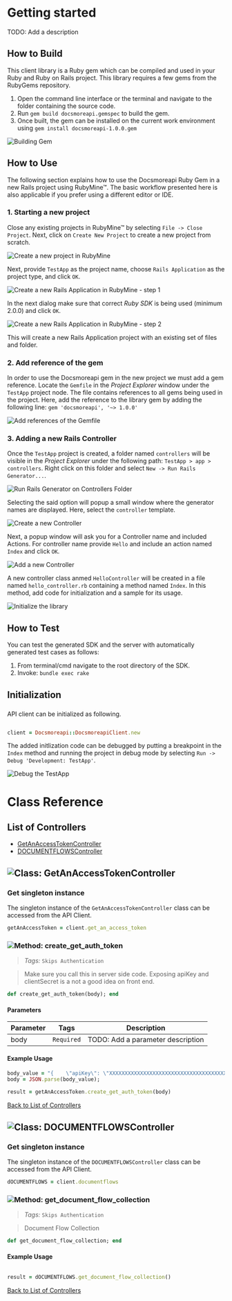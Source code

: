# Getting started

TODO: Add a description

## How to Build

This client library is a Ruby gem which can be compiled and used in your Ruby and Ruby on Rails project. This library requires a few gems from the RubyGems repository.

1. Open the command line interface or the terminal and navigate to the folder containing the source code.
2. Run ``` gem build docsmoreapi.gemspec ``` to build the gem.
3. Once built, the gem can be installed on the current work environment using ``` gem install docsmoreapi-1.0.0.gem ```

![Building Gem](https://apidocs.io/illustration/ruby?step=buildSDK&workspaceFolder=DOCSMORE%20API-Ruby&workspaceName=DOCSMORE%20API-Ruby&projectName=docsmoreapi&gemName=docsmoreapi&gemVer=1.0.0)

## How to Use

The following section explains how to use the Docsmoreapi Ruby Gem in a new Rails project using RubyMine&trade;. The basic workflow presented here is also applicable if you prefer using a different editor or IDE.

### 1. Starting a new project

Close any existing projects in RubyMine&trade; by selecting ``` File -> Close Project ```. Next, click on ``` Create New Project ``` to create a new project from scratch.

![Create a new project in RubyMine](https://apidocs.io/illustration/ruby?step=createNewProject0&workspaceFolder=DOCSMORE%20API-Ruby&workspaceName=Docsmoreapi&projectName=docsmoreapi&gemName=docsmoreapi&gemVer=1.0.0)

Next, provide ``` TestApp ``` as the project name, choose ``` Rails Application ``` as the project type, and click ``` OK ```.

![Create a new Rails Application in RubyMine - step 1](https://apidocs.io/illustration/ruby?step=createNewProject1&workspaceFolder=DOCSMORE%20API-Ruby&workspaceName=Docsmoreapi&projectName=docsmoreapi&gemName=docsmoreapi&gemVer=1.0.0)

In the next dialog make sure that correct *Ruby SDK* is being used (minimum 2.0.0) and click ``` OK ```.

![Create a new Rails Application in RubyMine - step 2](https://apidocs.io/illustration/ruby?step=createNewProject2&workspaceFolder=DOCSMORE%20API-Ruby&workspaceName=Docsmoreapi&projectName=docsmoreapi&gemName=docsmoreapi&gemVer=1.0.0)

This will create a new Rails Application project with an existing set of files and folder.

### 2. Add reference of the gem

In order to use the Docsmoreapi gem in the new project we must add a gem reference. Locate the ```Gemfile``` in the *Project Explorer* window under the ``` TestApp ``` project node. The file contains references to all gems being used in the project. Here, add the reference to the library gem by adding the following line: ``` gem 'docsmoreapi', '~> 1.0.0' ```

![Add references of the Gemfile](https://apidocs.io/illustration/ruby?step=addReference&workspaceFolder=DOCSMORE%20API-Ruby&workspaceName=Docsmoreapi&projectName=docsmoreapi&gemName=docsmoreapi&gemVer=1.0.0)

### 3. Adding a new Rails Controller

Once the ``` TestApp ``` project is created, a folder named ``` controllers ``` will be visible in the *Project Explorer* under the following path: ``` TestApp > app > controllers ```. Right click on this folder and select ``` New -> Run Rails Generator... ```.

![Run Rails Generator on Controllers Folder](https://apidocs.io/illustration/ruby?step=addCode0&workspaceFolder=DOCSMORE%20API-Ruby&workspaceName=Docsmoreapi&projectName=docsmoreapi&gemName=docsmoreapi&gemVer=1.0.0)

Selecting the said option will popup a small window where the generator names are displayed. Here, select the ``` controller ``` template.

![Create a new Controller](https://apidocs.io/illustration/ruby?step=addCode1&workspaceFolder=DOCSMORE%20API-Ruby&workspaceName=Docsmoreapi&projectName=docsmoreapi&gemName=docsmoreapi&gemVer=1.0.0)

Next, a popup window will ask you for a Controller name and included Actions. For controller name provide ``` Hello ``` and include an action named ``` Index ``` and click ``` OK ```.

![Add a new Controller](https://apidocs.io/illustration/ruby?step=addCode2&workspaceFolder=DOCSMORE%20API-Ruby&workspaceName=Docsmoreapi&projectName=docsmoreapi&gemName=docsmoreapi&gemVer=1.0.0)

A new controller class anmed ``` HelloController ``` will be created in a file named ``` hello_controller.rb ``` containing a method named ``` Index ```. In this method, add code for initialization and a sample for its usage.

![Initialize the library](https://apidocs.io/illustration/ruby?step=addCode3&workspaceFolder=DOCSMORE%20API-Ruby&workspaceName=Docsmoreapi&projectName=docsmoreapi&gemName=docsmoreapi&gemVer=1.0.0)

## How to Test

You can test the generated SDK and the server with automatically generated test
cases as follows:

  1. From terminal/cmd navigate to the root directory of the SDK.
  2. Invoke: `bundle exec rake`

## Initialization

### 

API client can be initialized as following.

```ruby

client = Docsmoreapi::DocsmoreapiClient.new
```

The added initlization code can be debugged by putting a breakpoint in the ``` Index ``` method and running the project in debug mode by selecting ``` Run -> Debug 'Development: TestApp' ```.

![Debug the TestApp](https://apidocs.io/illustration/ruby?step=addCode4&workspaceFolder=DOCSMORE%20API-Ruby&workspaceName=Docsmoreapi&projectName=docsmoreapi&gemName=docsmoreapi&gemVer=1.0.0&initLine=client%2520%253D%2520DocsmoreapiClient.new)



# Class Reference

## <a name="list_of_controllers"></a>List of Controllers

* [GetAnAccessTokenController](#get_an_access_token_controller)
* [DOCUMENTFLOWSController](#documentflows_controller)

## <a name="get_an_access_token_controller"></a>![Class: ](https://apidocs.io/img/class.png ".GetAnAccessTokenController") GetAnAccessTokenController

### Get singleton instance

The singleton instance of the ``` GetAnAccessTokenController ``` class can be accessed from the API Client.

```ruby
getAnAccessToken = client.get_an_access_token
```

### <a name="create_get_auth_token"></a>![Method: ](https://apidocs.io/img/method.png ".GetAnAccessTokenController.create_get_auth_token") create_get_auth_token

> *Tags:*  ``` Skips Authentication ``` 

> Make sure you call this in server side code. Exposing apiKey and clientSecret is a not a good idea on front end.


```ruby
def create_get_auth_token(body); end
```

#### Parameters

| Parameter | Tags | Description |
|-----------|------|-------------|
| body |  ``` Required ```  | TODO: Add a parameter description |


#### Example Usage

```ruby
body_value = "{    \"apiKey\": \"XXXXXXXXXXXXXXXXXXXXXXXXXXXXXXXXXXXXXXXXXXXXXXXXXXXXXXXXXXXXXX\",    \"clientSecret\": \"XXXXXXXXXXXXX\"}";
body = JSON.parse(body_value);

result = getAnAccessToken.create_get_auth_token(body)

```


[Back to List of Controllers](#list_of_controllers)

## <a name="documentflows_controller"></a>![Class: ](https://apidocs.io/img/class.png ".DOCUMENTFLOWSController") DOCUMENTFLOWSController

### Get singleton instance

The singleton instance of the ``` DOCUMENTFLOWSController ``` class can be accessed from the API Client.

```ruby
dOCUMENTFLOWS = client.documentflows
```

### <a name="get_document_flow_collection"></a>![Method: ](https://apidocs.io/img/method.png ".DOCUMENTFLOWSController.get_document_flow_collection") get_document_flow_collection

> *Tags:*  ``` Skips Authentication ``` 

> Document Flow Collection


```ruby
def get_document_flow_collection; end
```

#### Example Usage

```ruby

result = dOCUMENTFLOWS.get_document_flow_collection()

```


[Back to List of Controllers](#list_of_controllers)



